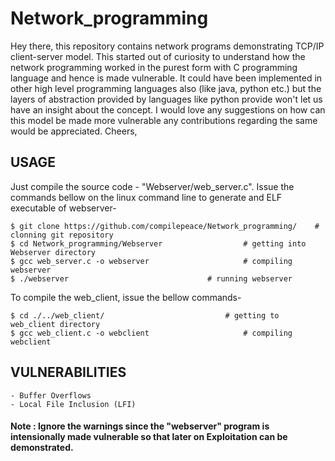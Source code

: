 # Network_programming
 
  Hey there, this repository contains network programs demonstrating TCP/IP client-server model. This started out of 
  curiosity to understand how the network programming worked in the purest form with C programming language and hence 
  is made vulnerable. It could have been implemented in other high level programming languages also (like java, python
  etc.) but the layers of abstraction provided by languages like python provide won't let us have an insight about the
  concept.
  I would love any suggestions on how can this model be made more vulnerable
  any contributions regarding the same would be appreciated.
  Cheers,


## USAGE
Just compile the source code - "Webserver/web_server.c".
Issue the commands bellow on the linux command line to generate and ELF executable of webserver-
	
	$ git clone https://github.com/compilepeace/Network_programming/	# clonning git repository
	$ cd Network_programming/Webserver					# getting into Webserver directory
	$ gcc web_server.c -o webserver						# compiling webserver
	$ ./webserver 								# running webserver

To compile the web_client, issue the bellow commands-

	$ cd ./../web_client/							# getting to web_client directory 
	$ gcc web_client.c -o webclient  					# compiling webclient

## VULNERABILITIES
	- Buffer Overflows
	- Local File Inclusion (LFI)


#### Note : Ignore the warnings since the "webserver" program is intensionally made vulnerable so that later on Exploitation can be demonstrated.

